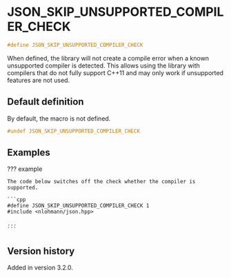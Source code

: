 # JSON_SKIP_UNSUPPORTED_COMPILER_CHECK

```cpp
#define JSON_SKIP_UNSUPPORTED_COMPILER_CHECK
```

When defined, the library will not create a compile error when a known unsupported compiler is detected. This allows 
using the library with compilers that do not fully support C++11 and may only work if unsupported features are not used.

## Default definition

By default, the macro is not defined.

```cpp
#undef JSON_SKIP_UNSUPPORTED_COMPILER_CHECK
```

## Examples

??? example

    The code below switches off the check whether the compiler is supported.

    ```cpp
    #define JSON_SKIP_UNSUPPORTED_COMPILER_CHECK 1
    #include <nlohmann/json.hpp>

    ...
    ```

## Version history

Added in version 3.2.0.
